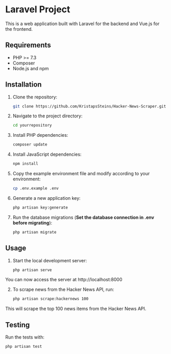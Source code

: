 # Laravel Project

This is a web application built with Laravel for the backend and Vue.js for the frontend.

## Requirements

- PHP >= 7.3
- Composer
- Node.js and npm

## Installation

1. Clone the repository:
    ```sh
    git clone https://github.com/KristapsSteins/Hacker-News-Scraper.git
    ```
2. Navigate to the project directory:
    ```sh
    cd yourrepository
    ```
3. Install PHP dependencies:
    ```sh
    composer update
    ```
4. Install JavaScript dependencies:
    ```sh
    npm install
    ```
5. Copy the example environment file and modify according to your environment:
    ```sh
    cp .env.example .env
    ```
6. Generate a new application key:
    ```sh
    php artisan key:generate
    ```
7. Run the database migrations (**Set the database connection in .env before migrating**):
    ```sh
    php artisan migrate
    ```

## Usage

1. Start the local development server:
    ```sh
    php artisan serve
    ```

You can now access the server at http://localhost:8000

2. To scrape news from the Hacker News API, run:
    ```sh
    php artisan scrape:hackernews 100
    ```

This will scrape the top 100 news items from the Hacker News API.

## Testing

Run the tests with:

```sh
php artisan test
```
